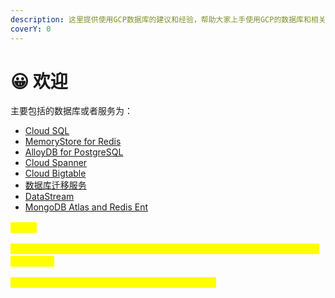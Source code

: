 ```yaml
---
description: 这里提供使用GCP数据库的建议和经验，帮助大家上手使用GCP的数据库和相关服务。
coverY: 0
---
```


# 😀 欢迎

主要包括的数据库或者服务为：

* [Cloud SQL](cloud-sql/)
* [MemoryStore for Redis](memorystore-for-redis/)
* [AlloyDB for PostgreSQL](alloydb-for-postgresql/)
* [Cloud Spanner](cloud-spanner/)
* [Cloud Bigtable](cloud-bigtable/)
* [数据库迁移服务](shu-ju-ku-qian-yi/)
* [DataStream](datastream/)
* [MongoDB Atlas and Redis Ent](mongodb-atlas-and-redis-ent/)

<mark style="color:yellow;">**说明：**</mark>

<mark style="color:yellow;">**这份文档由GCP数据库爱好者整理，旨在快速协助大家解决问题、上手使用GCP的数据库。**</mark>

<mark style="color:yellow;">**更为完整和详细的内容请参考GCP数据库的官方文档!**</mark>

